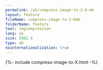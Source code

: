 ```yaml
---
permalink: /uk/compress-image-to-2-6-mb
layout: feature
fileName: compress-image-to-2-6mb
folderName: feature
tool: imgcompression
lang: uk
size: 2662.4
type: mb
nointernationalization: true
---
```

{%- include compress-image-to-X.html -%}
      